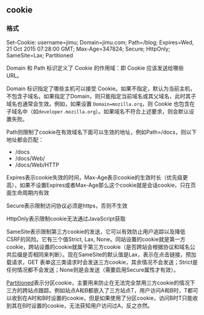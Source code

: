 ## cookie

### 格式

Set-Cookie: username=jimu; Domain=jimu.com; Path=/blog; Expires=Wed, 21 Oct 2015 07:28:00 GMT; Max-Age=347824; Secure; HttpOnly; SameSite=Lax; Partitioned

Domain 和 Path 标识定义了 Cookie 的作用域：即 Cookie 应该发送给哪些 URL。

Domain 标识指定了哪些主机可以接受 Cookie。如果不指定，默认为当前主机，不包含子域名。如果指定了Domain，则只能指定当前域名或其父域名，此时其子域名也通常会生效。例如，如果设置 `Domain=mozilla.org`，则 Cookie 也包含在子域名中（如`developer.mozilla.org`）。如果域名不符合上述要求，则会默认设置失败。

Path则限制了cookie在有效域名下面可以生效的地址，例如Path=/docs，则以下地址都会匹配：

- /docs
- /docs/Web/
- /docs/Web/HTTP

Expires表示cookie失效的时间，Max-Age表示cookie的生效时长（优先级更高），如果不设置Expires或者Max-Age那么这个cookie就是会话cookie，只在页面生命周期内有效

Secure表示限制访问协议必须是https，否则不生效

HttpOnly表示限制cookie无法通过JavaScript获取

SameSite表示限制第三方cookie的发送，它可以有效防止用户追踪以及降低CSRF的风险。它有三个值Strict, Lax, None。同站设置的cookie就是第一方cookie，跨站设置的cookie就属于第三方cookie（是否跨站会根据协议和域名公共后缀是否相同来判断）。现在SameSite的默认值是Lax，表示在点击链接，预加载请求，GET 表单这三类请求时会发送三方cookie，其余情况不会发送；Strict是任何情况都不会发送；None则是会发送（需要启用Secure属性才有效）。

[Partitioned](https://developer.mozilla.org/zh-CN/docs/Web/Privacy/Privacy_sandbox/Partitioned_cookies)表示分区cookie，主要用来防止在无法完全禁用三方cookie的情况下三方的跨站点跟踪。例如站点A和B都嵌入了三方站点T，用户访问A和B时，T都可以收到在A时和B时设置的cookie，但是如果使用了分区cookie，访问B时T只能收到其在B时设置的cookie，无法获知用户访问过A，反之亦然。
